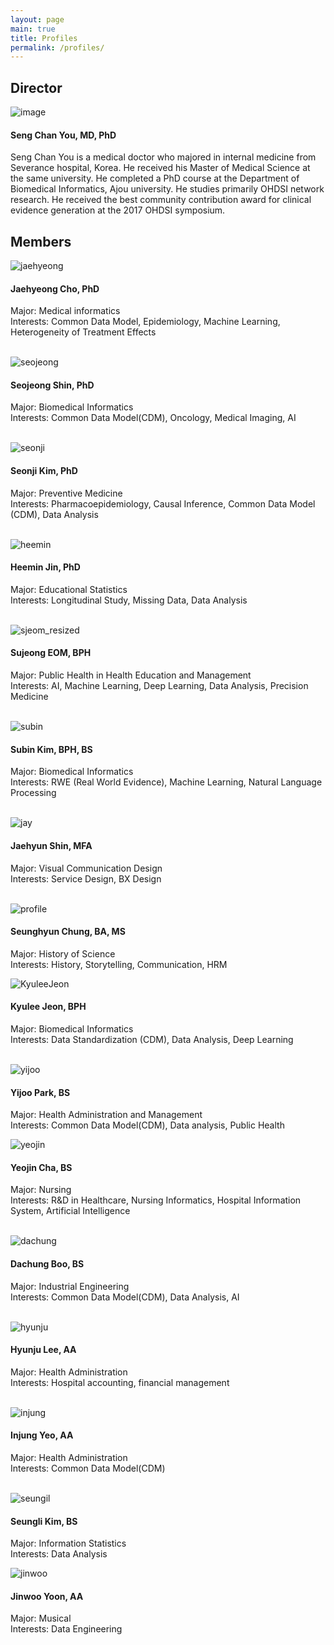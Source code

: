 ```yaml
---
layout: page
main: true
title: Profiles
permalink: /profiles/
---
```


## Director
![image](/assets/images/dr-you-bio-photo.jpg)
#### Seng Chan You, MD, PhD
Seng Chan You is a medical doctor who majored in internal medicine from Severance hospital, Korea. He received his Master of Medical Science at the same university. He completed a PhD course at the Department of Biomedical Informatics, Ajou university. He studies primarily OHDSI network research. He received the best community contribution award for clinical evidence generation at the 2017 OHDSI symposium.  

## Members

![jaehyeong](https://user-images.githubusercontent.com/84831718/232418089-5e0ba2a3-c44d-4154-aad6-992340e18dd1.PNG)
#### Jaehyeong Cho, PhD  
Major: Medical informatics  
Interests: Common Data Model, Epidemiology, Machine Learning, Heterogeneity of Treatment Effects   
<br>


![seojeong](https://user-images.githubusercontent.com/84831718/232411121-a85e56d6-2a8c-43f2-9a7e-b6138a084890.jpg)
#### Seojeong Shin, PhD  
Major: Biomedical Informatics  
Interests: Common Data Model(CDM), Oncology, Medical Imaging, AI    
<br>


![seonji](https://user-images.githubusercontent.com/84831718/232413715-1e3cb5a7-03cf-4acb-a91c-de6cf10e47c0.jpg)
#### Seonji Kim, PhD  
Major: Preventive Medicine  
Interests: Pharmacoepidemiology, Causal Inference, Common Data Model (CDM), Data Analysis   
<br>


![heemin](https://user-images.githubusercontent.com/84831718/232414092-7fc1e94f-87b7-410a-bc7d-ef7b0d932603.jpg)
#### Heemin Jin, PhD
Major: Educational Statistics  
Interests: Longitudinal Study, Missing Data, Data Analysis    
<br>


![sjeom_resized](https://user-images.githubusercontent.com/81948366/138006383-c4dd79e2-3749-40ea-86b4-97b026f33f20.jpg)
#### Sujeong EOM, BPH  
Major: Public Health in Health Education and Management  
Interests: AI, Machine Learning, Deep Learning, Data Analysis, Precision Medicine  
<br>


![subin](https://user-images.githubusercontent.com/84831718/232414578-b97fd6f2-47cf-453c-bbe4-5c571fa2e55b.jpg)
#### Subin Kim, BPH, BS
Major: Biomedical Informatics  
Interests: RWE (Real World Evidence), Machine Learning, Natural Language Processing   
<br>


![jay](https://user-images.githubusercontent.com/92774958/137850326-820d4eae-8148-4a67-9a4b-559b7e5c68b2.png)
#### Jaehyun Shin, MFA  
Major: Visual Communication Design  
Interests: Service Design, BX Design    
<br>


![profile](https://user-images.githubusercontent.com/96851024/157778784-d2aa9e37-211d-413f-8a7c-fd6c5438ef47.jpg)
#### Seunghyun Chung, BA, MS 
Major: History of Science   
Interests: History, Storytelling, Communication, HRM 
<br>


![KyuleeJeon](https://user-images.githubusercontent.com/97151697/170902446-44ff18c4-e539-4b31-9595-bb7526d5cee6.jpg)
#### Kyulee Jeon, BPH
Major: Biomedical Informatics  
Interests: Data Standardization (CDM), Data Analysis, Deep Learning  
<br/>


![yijoo](https://user-images.githubusercontent.com/84831718/232415069-17dd44af-67fc-41fd-982f-2877224df33d.jpg)
#### Yijoo Park, BS
Major: Health Administration and Management  
Interests: Common Data Model(CDM), Data analysis, Public Health 
<br>


![yeojin](https://user-images.githubusercontent.com/84831718/232415336-2d059536-3567-4d7f-843e-818b768ac520.png)
#### Yeojin Cha, BS  
Major: Nursing  
Interests: R&D in Healthcare, Nursing Informatics, Hospital Information System, Artificial Intelligence   
<br>


![dachung](https://user-images.githubusercontent.com/84831718/232415929-b0a11c76-9a91-455b-816a-e11f693ca2df.jpg)
#### Dachung Boo, BS  
Major: Industrial Engineering  
Interests: Common Data Model(CDM), Data Analysis, AI  
<br>


![hyunju](https://user-images.githubusercontent.com/84831718/232416350-343447d1-db43-4b0a-97cb-09194e754c77.jpg)
#### Hyunju Lee, AA
Major: Health Administration  
Interests: Hospital accounting, financial management  
<br/>


![injung](https://user-images.githubusercontent.com/84831718/232416725-9def92b4-2953-4b71-a6de-a94354a06a61.jpg)
#### Injung Yeo, AA
Major: Health Administration  
Interests: Common Data Model(CDM)  
<br/>


![seungil](https://user-images.githubusercontent.com/84831718/232416939-8ee431c0-bced-4fcd-826e-f892e303c3eb.jpg)
#### Seungli Kim, BS
Major: Information Statistics  
Interests: Data Analysis 
<br/>


![jinwoo](https://user-images.githubusercontent.com/84831718/232417324-11e93087-d309-48d3-8421-2b95b16c83ea.jpg)
#### Jinwoo Yoon, AA
Major: Musical  
Interests: Data Engineering
<br/>